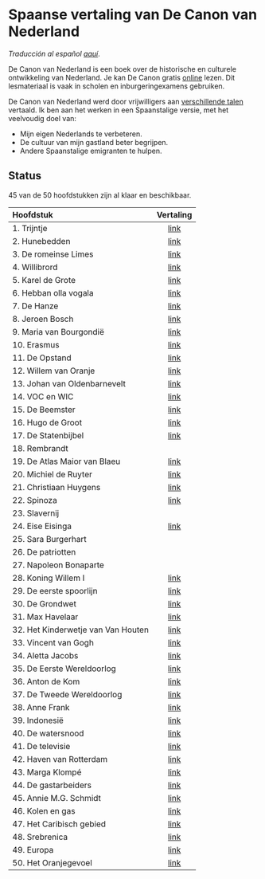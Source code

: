# Spaanse vertaling van De Canon van Nederland

_Traducción al español [aquí](LEEME.md)_.

De Canon van Nederland is een boek over de historische en culturele ontwikkeling van Nederland.
Je kan De Canon gratis [online](https://www.canonvannederland.nl/) lezen. 
Dit lesmateriaal is vaak in scholen en inburgeringexamens gebruiken.

De Canon van Nederland werd door vrijwilligers aan [verschillende talen](https://www.canonvannederland.nl/nl/over) vertaald.
Ik ben aan het werken in een Spaanstalige versie, met het veelvoudig doel van:

- Mijn eigen Nederlands te verbeteren.
- De cultuur van mijn gastland beter begrijpen.
- Andere Spaanstalige emigranten te hulpen.

## Status

45 van de 50 hoofdstukken zijn al klaar en beschikbaar.

| Hoofdstuk                          |  Vertaling |
|:-----------------------------------|:----------:|
| 1. Trijntje                        | [link][01] |
| 2. Hunebedden                      | [link][02] |
| 3. De romeinse Limes               | [link][03] |
| 4. Willibrord                      | [link][04] |
| 5. Karel de Grote                  | [link][05] |
| 6. Hebban olla vogala              | [link][06] |
| 7. De Hanze                        | [link][07] |
| 8. Jeroen Bosch                    | [link][08] |
| 9. Maria van Bourgondië            | [link][09] |
| 10. Erasmus                        | [link][10] |
| 11. De Opstand                     | [link][11] |
| 12. Willem van Oranje              | [link][12] |
| 13. Johan van Oldenbarnevelt       | [link][13] |
| 14. VOC en WIC                     | [link][14] |
| 15. De Beemster                    | [link][15] |
| 16. Hugo de Groot                  | [link][16] |
| 17. De Statenbijbel                | [link][17] |
| 18. Rembrandt                      |            |
| 19. De Atlas Maior van Blaeu       | [link][19] |
| 20. Michiel de Ruyter              | [link][20] |
| 21. Christiaan Huygens             | [link][21] |
| 22. Spinoza                        | [link][22] |
| 23. Slavernij                      |            |
| 24. Eise Eisinga                   | [link][24] |
| 25. Sara Burgerhart                |            |
| 26. De patriotten                  |            |
| 27. Napoleon Bonaparte             |            |
| 28. Koning Willem I                | [link][28] |
| 29. De eerste spoorlijn            | [link][29] |
| 30. De Grondwet                    | [link][30] |
| 31. Max Havelaar                   | [link][31] |
| 32. Het Kinderwetje van Van Houten | [link][32] |
| 33. Vincent van Gogh               | [link][33] |
| 34. Aletta Jacobs                  | [link][34] |
| 35. De Eerste Wereldoorlog         | [link][35] |
| 36. Anton de Kom                   | [link][36] |
| 37. De Tweede Wereldoorlog         | [link][37] |
| 38. Anne Frank                     | [link][38] |
| 39. Indonesië                      | [link][39] |
| 40. De watersnood                  | [link][40] |
| 41. De televisie                   | [link][41] |
| 42. Haven van Rotterdam            | [link][42] |
| 43. Marga Klompé                   | [link][43] |
| 44. De gastarbeiders               | [link][44] |
| 45. Annie M.G. Schmidt             | [link][45] |
| 46. Kolen en gas                   | [link][46] |
| 47. Het Caribisch gebied           | [link][47] |
| 48. Srebrenica                     | [link][48] |
| 49. Europa                         | [link][49] |
| 50. Het Oranjegevoel               | [link][50] |

[01]: https://docs.google.com/document/d/1qt9RTatfi71R0Uii8Wu5GMGGLlqOCIEJ2-L05s8Nq64/edit?usp=sharing
[02]: https://docs.google.com/document/d/1jZSSGmLiOuCS-unPQ2Ya8OIYmGf8_eXZb5fNI60L2WY/edit?usp=sharing
[03]: https://docs.google.com/document/d/1YuJ-Trbv-41y40dDeO_30VAeg4zXUF3mVwTyG6kSMLc/edit?usp=sharing
[04]: https://docs.google.com/document/d/1pJeXfIN60wYtcDa05YGmZKJSjqxAfHuCsro-rnoN-mU/edit?usp=sharing
[05]: https://docs.google.com/document/d/1JrTzLVkDFwiMj8iUlHFEu6SauRzpH4MYRUhde-Cqd-Q/edit?usp=sharing
[06]: https://docs.google.com/document/d/1tkY0Oe8aTuA7KhdiXqjGWdMr2GtZuNJV05CuOPEsXzQ/edit?usp=sharing
[07]: https://docs.google.com/document/d/1PCB6jSqiZyFW2QyvbECwAuJHUw9UH4orusl0Xtb7WJE/edit?usp=sharing
[08]: https://docs.google.com/document/d/1wGGtvgcLyLsOjZ7B7w2M-_vKEO2Di0zMpQqopHAPRts/edit?usp=sharing
[09]: https://docs.google.com/document/d/1SZMG37OMJVQRX_v-ePtZXoFNuYQaZHDcGegHeMwFDx8/edit?usp=sharing
[10]: https://docs.google.com/document/d/1iy496kadNcJYFmVz6o4PC_RSuTjUR5ZjGjUD3MEGgd0/edit?usp=sharing
[11]: https://docs.google.com/document/d/1BgZJ_a6YJ6R6-zdti1M5QBosopAE7dFTne7a8E6JAwI/edit?usp=sharing
[12]: https://docs.google.com/document/d/12EIicw1DOPTDG6foguZA8Ap4pyvfynMlZZsDb8sNRRo/edit?usp=sharing
[13]: https://docs.google.com/document/d/1nxVwt75zsOXKwNK8bKhBifkei48mwNJrio3DkpLjdkU/edit?usp=sharing
[14]: https://docs.google.com/document/d/1PHG0PQgSvfua7h7OJmmbmBw4OdyOSnDitK3mOQFfGnU/edit?usp=sharing
[15]: https://docs.google.com/document/d/1bL_H05sSy3OmMoe172XvsEZp9tbSPeJ1K5Ao0Jbbdio/edit?usp=sharing
[16]: https://docs.google.com/document/d/1awEP9Az-cYGHpPO357weYKjiodie-JUYRZVZmugbBa0/edit?usp=sharing
[17]: https://docs.google.com/document/d/1vWGkk5mEUwpuY29XHmsX4pS9Jvtx_AmoYbn9pTvGFp8/edit?usp=sharing

[19]: https://docs.google.com/document/d/1UmCpWc5EoGCPuJ05Fn-hz2yl5Ec1LA5IgJvpIDhxZpk/edit?usp=sharing
[20]: https://docs.google.com/document/d/1NGgiwcJPkNHLBJVUaGrbtdSLWTJ-RL7KC8sm0iAGKjE/edit?usp=sharing
[21]: https://docs.google.com/document/d/1bfODyGy4emcX7qv2hrUvaI8FFbTjdBhBL-FICsKPVL8/edit?usp=sharing

[22]: https://docs.google.com/document/d/1-th8-3SJ_N5E5yGR4b1mlv0qQ7_qnH7Jgq-R4-dnwNw/edit?usp=sharing

[24]: https://docs.google.com/document/d/1rpgmh7Ljg_reRGQXZvFGoSSb0pQqonzTtPnaD4u9ML8/edit?usp=sharing

[28]: https://docs.google.com/document/d/1rpgmh7Ljg_reRGQXZvFGoSSb0pQqonzTtPnaD4u9ML8/edit?usp=sharing
[29]: https://docs.google.com/document/d/1S3F7pYmSXIBODX-r9JyFrFFJ1eVGw2ga759wQ1GFhKA/edit?usp=sharing
[30]: https://docs.google.com/document/d/1G024D5sai_ay49LZWS7RNE5t3vi9W-uERRCE99-BX-w/edit?usp=sharing
[31]: https://docs.google.com/document/d/1PBcEuJS-FWsnECv4myr3lVazftNS07JZ6DYy6DfwFn4/edit?usp=sharing
[32]: https://docs.google.com/document/d/1iBYLst_Fz54vqzBdmuErK3jl2Gkog3H2bUq-LWHO5qE/edit?usp=sharing
[33]: https://docs.google.com/document/d/1F0EoSgIg7uSmhkQ1r3fcHYso5wJzciwQLSFAMdP83V0/edit?usp=sharing
[34]: https://docs.google.com/document/d/1VwuUP20B8OSiVxi6H8sY_aMDMqbaDBlTFZGlkfcGOJ4/edit?usp=sharing
[35]: https://docs.google.com/document/d/1CmnKwqTyvfpW9WTJovlxV0em0n2rzEtTxPOuZdf9vgQ/edit?usp=sharing
[36]: https://docs.google.com/document/d/1qul_NHpts01ekwFiCfh9r4GzzNpLNMz9XtJgLEzU7qI/edit?usp=sharing
[37]: https://docs.google.com/document/d/1xoSrtpYZe6Cr1WLmszYk5joxXtz5M_hvpVXLEiLUHR8/edit?usp=sharing
[38]: https://docs.google.com/document/d/10pV3fufIU1zXf5-uCnP9DIzgz1HGonwb8bPzTYLSItk/edit?usp=sharing
[39]: https://docs.google.com/document/d/1JZh-aHXU6rQsC9mrXbQrJcdsSzJu7aSucdj_MKR1P94/edit?usp=sharing
[40]: https://docs.google.com/document/d/1yQJ8AfT0S0tBizhN6plYEaKub85MGwnXtKk1H8OcV2Y/edit?usp=sharing
[41]: https://docs.google.com/document/d/1TknCMnCArLLqIeiFikvo0SDGDbCARjWpo_MR29LjxN4/edit?usp=sharing
[42]: https://docs.google.com/document/d/17m3DjJlR9puYXZSX8f7AnyxslwtsfeS23SFhk-SrJ9I/edit?usp=sharing
[43]: https://docs.google.com/document/d/1uV3cwTnRtedPxwnbf6YoCVpuJKIBwcWeuAdMfCsIQJQ/edit?usp=sharing
[44]: https://docs.google.com/document/d/1GgCqNK6P6mN-p6dPhH7DZyY5XaJV_IXSvMKWurMoQWE/edit?usp=sharing
[45]: https://docs.google.com/document/d/1u3L56RnOhFVL-gCPSl8zPlkbouw7c-4u1gtkaTvd5N8/edit?usp=sharing
[46]: https://docs.google.com/document/d/1fZrxxBjQobtpH3GDWC5w1vzV3CHrFTj0-36yNCucZiI/edit?usp=sharing
[47]: https://docs.google.com/document/d/1bD7IHd7BhKhFjO4k5MEpqee2kc_-WtGrwZtMxdLDMUI/edit?usp=sharing
[48]: https://docs.google.com/document/d/1-SpylkDV9LhvnjNb5Enb-RPVqZSbv9ZyiJePBTegGiE/edit?usp=sharing
[49]: https://docs.google.com/document/d/1sZT2sv_y_hakgmWrxd2az1ij35OfQv0S5q83LXmLmVQ/edit?usp=sharing
[50]: https://docs.google.com/document/d/1Bt3qeTKdImm_KfiD04RF8OVrP1OXTzmwSiX3MRPLDEs/edit?usp=sharing